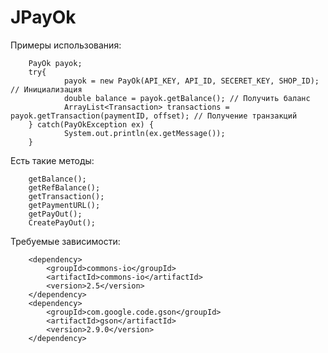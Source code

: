 # JPayOk

Примеры использования:
        
        PayOk payok;
        try{
                payok = new PayOk(API_KEY, API_ID, SECERET_KEY, SHOP_ID); // Инициализация
                double balance = payok.getBalance(); // Получить баланс
                ArrayList<Transaction> transactions = payok.getTransaction(paymentID, offset); // Получение транзакций
        } catch(PayOkException ex) {
                System.out.println(ex.getMessage());
        }
        
Есть такие методы:
        
        getBalance();
        getRefBalance();
        getTransaction();
        getPaymentURL();
        getPayOut();
        CreatePayOut();
        


Требуемые зависимости:

        <dependency>
            <groupId>commons-io</groupId>
            <artifactId>commons-io</artifactId>
            <version>2.5</version>
        </dependency>
        <dependency>
            <groupId>com.google.code.gson</groupId>
            <artifactId>gson</artifactId>
            <version>2.9.0</version>
        </dependency>

